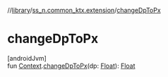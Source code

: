 //[library](../../index.md)/[ss_n.common_ktx.extension](index.md)/[changeDpToPx](change-dp-to-px.md)

# changeDpToPx

[androidJvm]\
fun [Context](https://developer.android.com/reference/kotlin/android/content/Context.html).[changeDpToPx](change-dp-to-px.md)(dp: [Float](https://kotlinlang.org/api/latest/jvm/stdlib/kotlin/-float/index.html)): [Float](https://kotlinlang.org/api/latest/jvm/stdlib/kotlin/-float/index.html)
